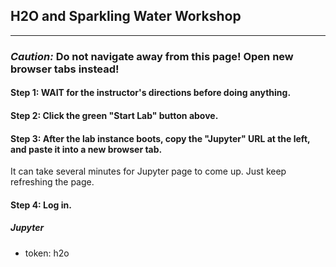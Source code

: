 ## H2O and Sparkling Water Workshop

---

### ***Caution:***  Do not navigate away from this page!  Open new browser tabs instead!

#### Step 1:  WAIT for the instructor's directions before doing anything.

#### Step 2:  Click the green "Start Lab" button above.

#### Step 3:  After the lab instance boots, copy the "Jupyter" URL at the left, and paste it into a new browser tab.

It can take several minutes for Jupyter page to come up.  Just keep refreshing the page.

#### Step 4:  Log in.

##### Jupyter

* token:  h2o

